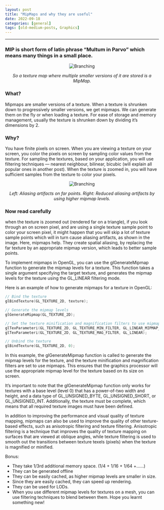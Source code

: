 ```yaml
---
layout: post
title: "MipMaps and why they are useful"
date: 2022-09-18
categories: [general]
tags: [old-medium-posts, Graphics]
---
```


---
### MIP is short form of latin phrase “Multum in Parvo” which means many things in a small place.

<div style="text-align: center;">
  <img src="https://miro.medium.com/v2/resize:fit:600/format:webp/0*1PDg1SizTFtACIEU.png" alt="Branching" />
  <p><em>So a texture map where multiple smaller versions of it are stored is a MipMap.</em></p>
</div>

### What?
Mipmaps are smaller versions of a texture. When a texture is shrunken down to progressively smaller versions, we get mipmaps. We can generate them on the fly or when loading a texture. For ease of storage and memory management, usually the texture is shrunken down by dividing it’s dimensions by 2.

### Why?
You have finite pixels on screen. When you are viewing a texture on your screen, you color the pixels on screen by sampling color values from the texture. For sampling the textures, based on your application, you will use filtering techniques — nearest neighbour, bilinear, bicubic (will explain all popular ones in another post). When the texture is zoomed in, you will have sufficient samples from the texture to color your pixels.

<div style="text-align: center;">
  <img src="https://miro.medium.com/v2/format:webp/0*wME1v_DZzeHf9MHC" alt="Branching" />
  <p><em>Left: Aliasing artifacts on far points. Right: Reduced aliasing artifacts by using higher mipmap levels.</em></p>
</div>

### Now read carefully
when the texture is zoomed out (rendered far on a triangle), if you look through an on screen pixel, and are using a single texture sample point to color your screen pixel, it might happen that you will skip a lot of texture sample points which will in turn cause aliasing artifacts, as shown in the image. Here, mipmaps help. They create spatial aliasing, by replacing the far texture by an appropriate mipmap version, which leads to better sample points.

To implement mipmaps in OpenGL, you can use the glGenerateMipmap function to generate the mipmap levels for a texture. This function takes a single argument specifying the target texture, and generates the mipmap levels for the texture using the GL_LINEAR filtering mode.

Here is an example of how to generate mipmaps for a texture in OpenGL:
```cpp
// Bind the texture
glBindTexture(GL_TEXTURE_2D, texture);

// Generate the mipmap levels
glGenerateMipmap(GL_TEXTURE_2D);

// Set the texture minification and magnification filters to use mipmaps
glTexParameteri(GL_TEXTURE_2D, GL_TEXTURE_MIN_FILTER, GL_LINEAR_MIPMAP_LINEAR);
glTexParameteri(GL_TEXTURE_2D, GL_TEXTURE_MAG_FILTER, GL_LINEAR);

// Unbind the texture
glBindTexture(GL_TEXTURE_2D, 0);
```
In this example, the glGenerateMipmap function is called to generate the mipmap levels for the texture, and the texture minification and magnification filters are set to use mipmaps. This ensures that the graphics processor will use the appropriate mipmap level for the texture based on its size on screen.

It’s important to note that the glGenerateMipmap function only works for textures with a base level (level 0) that has a power-of-two width and height, and a data type of GL_UNSIGNED_BYTE, GL_UNSIGNED_SHORT, or GL_UNSIGNED_INT. Additionally, the texture must be complete, which means that all required texture images must have been defined.

In addition to improving the performance and visual quality of texture mapping, mipmaps can also be used to improve the quality of other texture-based effects, such as anisotropic filtering and texture filtering. Anisotropic filtering is a technique that improves the quality of texture mapping on surfaces that are viewed at oblique angles, while texture filtering is used to smooth out the transitions between texture texels (pixels) when the texture is magnified or minified.

Bonus:
* They take 1/3rd additional memory space. (1/4 + 1/16 + 1/64 +……)
* They can be generated offline
* They can be easily cached, as higher mipmap levels are smaller in size.
* Since they are easily cached, they can speed up rendering.
* They can be used for LODs.
* When you use different mipmap levels for textures on a mesh, you can use filtering techniques to blend between them.
Hope you learnt something new!